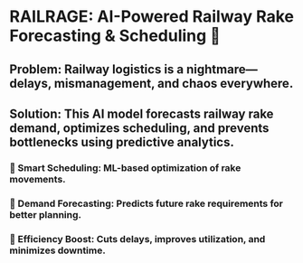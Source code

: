 # RAILRAGE: AI-Powered Railway Rake Forecasting & Scheduling 🚆
## Problem: Railway logistics is a nightmare—delays, mismanagement, and chaos everywhere.
## Solution: This AI model forecasts railway rake demand, optimizes scheduling, and prevents bottlenecks using predictive analytics.
### 🔹 Smart Scheduling: ML-based optimization of rake movements.
### 🔹 Demand Forecasting: Predicts future rake requirements for better planning.
### 🔹 Efficiency Boost: Cuts delays, improves utilization, and minimizes downtime.

